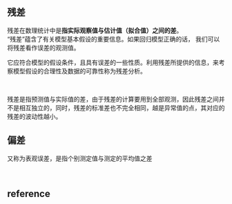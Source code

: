 ## 残差
残差在数理统计中是**指实际观察值与估计值（拟合值）之间的差**。  
“残差”蕴含了有关模型基本假设的重要信息。如果回归模型正确的话， 我们可以将残差看作误差的观测值。

它应符合模型的假设条件，且具有误差的一些性质。利用残差所提供的信息，来考察模型假设的合理性及数据的可靠性称为残差分析。

&nbsp;

残差是指预测值与实际值的差，由于残差的计算要用到全部观测，因此残差之间并不是相互独立的，同时，残差的标准差也不完全相同，越是异常值的点，其对应的残差的波动性越小。

## 偏差
又称为表观误差，是指个别测定值与测定的平均值之差

&nbsp;
## reference
[]()
